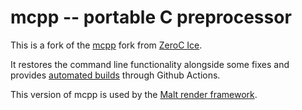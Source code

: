 # mcpp -- portable C preprocessor

This is a fork of the [mcpp](http://mcpp.sourceforge.net/) fork from [ZeroC Ice](https://github.com/zeroc-ice/mcpp).

It restores the command line functionality alongside some fixes and provides [automated builds](https://github.com/pragma37/mcpp/releases/tag/master-latest) through Github Actions.

This version of mcpp is used by the [Malt render framework](https://github.com/bnpr/Malt).

